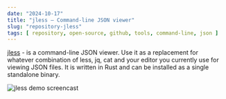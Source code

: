 ```yaml
---
date: "2024-10-17"
title: "jless — Command-line JSON viewer"
slug: "repository-jless"
tags: [ repository, open-source, github, tools, command-line, json ]
---
```




[jless][1] - is a command-line JSON viewer. Use it as a replacement for whatever combination of less, jq, cat and your editor you currently use for viewing JSON files. It is written in Rust and can be installed as a single standalone binary.

![jless demo screencast][2]



  [1]: https://github.com/PaulJuliusMartinez/jless
  [2]: https://jless.io/assets/jless-recording.gif

